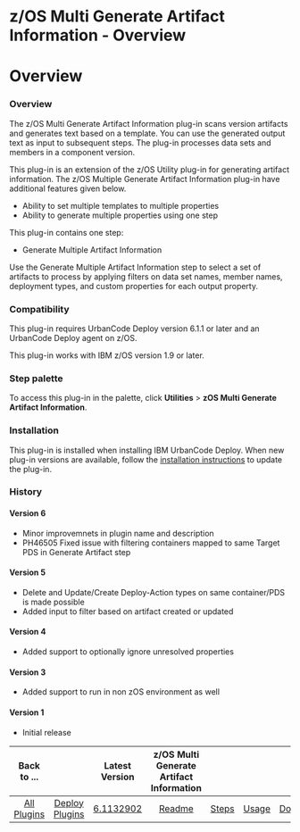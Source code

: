 
z/OS Multi Generate Artifact Information - Overview
===================================================

# Overview


### Overview



The z/OS Multi Generate Artifact Information plug-in scans version artifacts and generates text based on a template. You can use the generated output text as input to subsequent steps. The plug-in processes data sets and members in a component version.

This plug-in is an extension of the z/OS Utility plug-in for generating artifact information. The z/OS Multiple Generate Artifact Information plug-in have additional features given below.

* Ability to set multiple templates to multiple properties
* Ability to generate multiple properties using one step

This plug-in contains one step:

* Generate Multiple Artifact Information

Use the Generate Multiple Artifact Information step to select a set of artifacts to process by applying filters on data set names, member names, deployment types, and custom properties for each output property.

### Compatibility

This plug-in requires UrbanCode Deploy version 6.1.1 or later and an UrbanCode Deploy agent on z/OS.

This plug-in works with IBM z/OS version 1.9 or later.

### Step palette

To access this plug-in in the palette, click **Utilities** > **zOS Multi Generate Artifact Information**.

### Installation

This plug-in is installed when installing IBM UrbanCode Deploy. When new plug-in versions are available, follow the [installation instructions](https://www.urbancode.com/resource/installing-plug-ins-in-urbancode-products/ "Installing plug-ins in UrbanCode Deploy") to update the plug-in.

### History

#### Version 6

* Minor improvemnets in plugin name and description
* PH46505 Fixed issue with filtering containers mapped to same Target PDS in Generate Artifact step

#### Version 5

* Delete and Update/Create Deploy-Action types on same container/PDS is made possible
* Added input to filter based on artifact created or updated

#### Version 4

* Added support to optionally ignore unresolved properties

#### Version 3

* Added support to run in non zOS environment as well

#### Version 1

* Initial release


|Back to ...||Latest Version|z/OS Multi Generate Artifact Information ||||
| :---: | :---: | :---: | :---: | :---: | :---: | :---: |
|[All Plugins](../../index.md)|[Deploy Plugins](../README.md)|[6.1132902](https://raw.githubusercontent.com/UrbanCode/IBM-UCD-PLUGINS/main/files/zos-multi-generate-artifact-info/ucd-plugins-zos-multi-generate-artifact-info-6.1132902.zip)|[Readme](README.md)|[Steps](steps.md)|[Usage](usage.md)|[Downloads](downloads.md)|
